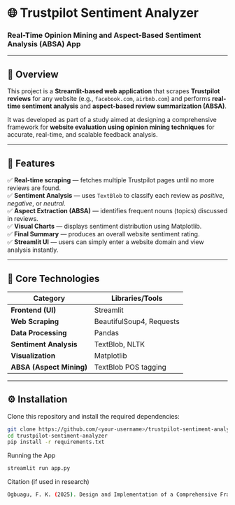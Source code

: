 # 🌐 Trustpilot Sentiment Analyzer  
### Real-Time Opinion Mining and Aspect-Based Sentiment Analysis (ABSA) App

---

## 📖 Overview

This project is a **Streamlit-based web application** that scrapes **Trustpilot reviews** for any website (e.g., `facebook.com`, `airbnb.com`) and performs **real-time sentiment analysis** and **aspect-based review summarization (ABSA)**.

It was developed as part of a study aimed at designing a comprehensive framework for **website evaluation using opinion mining techniques** for accurate, real-time, and scalable feedback analysis.

---

## 🚀 Features

✅ **Real-time scraping** — fetches multiple Trustpilot pages until no more reviews are found.  
✅ **Sentiment Analysis** — uses `TextBlob` to classify each review as *positive*, *negative*, or *neutral*.  
✅ **Aspect Extraction (ABSA)** — identifies frequent nouns (topics) discussed in reviews.  
✅ **Visual Charts** — displays sentiment distribution using Matplotlib.  
✅ **Final Summary** — produces an overall website sentiment rating.  
✅ **Streamlit UI** — users can simply enter a website domain and view analysis instantly.

---

## 🧠 Core Technologies

| Category | Libraries/Tools |
|-----------|----------------|
| **Frontend (UI)** | Streamlit |
| **Web Scraping** | BeautifulSoup4, Requests |
| **Data Processing** | Pandas |
| **Sentiment Analysis** | TextBlob, NLTK |
| **Visualization** | Matplotlib |
| **ABSA (Aspect Mining)** | TextBlob POS tagging |

---

## ⚙️ Installation

Clone this repository and install the required dependencies:

```bash
git clone https://github.com/<your-username>/trustpilot-sentiment-analyzer.git
cd trustpilot-sentiment-analyzer
pip install -r requirements.txt
```
Running the App
```bash
streamlit run app.py
```

Citation (if used in research)
```bash
Ogbuagu, F. K. (2025). Design and Implementation of a Comprehensive Framework for Website Evaluation Using Opinion Mining Techniques.
```
